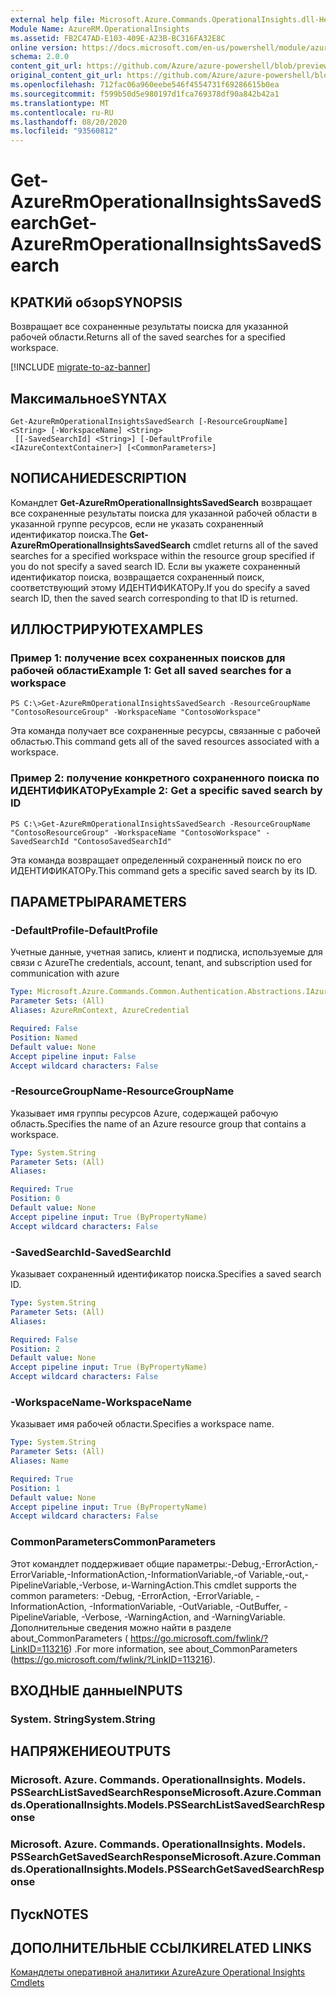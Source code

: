 ```yaml
---
external help file: Microsoft.Azure.Commands.OperationalInsights.dll-Help.xml
Module Name: AzureRM.OperationalInsights
ms.assetid: FB2C47AD-E103-409E-A23B-BC316FA32E8C
online version: https://docs.microsoft.com/en-us/powershell/module/azurerm.operationalinsights/get-azurermoperationalinsightssavedsearch
schema: 2.0.0
content_git_url: https://github.com/Azure/azure-powershell/blob/preview/src/ResourceManager/OperationalInsights/Commands.OperationalInsights/help/Get-AzureRmOperationalInsightsSavedSearch.md
original_content_git_url: https://github.com/Azure/azure-powershell/blob/preview/src/ResourceManager/OperationalInsights/Commands.OperationalInsights/help/Get-AzureRmOperationalInsightsSavedSearch.md
ms.openlocfilehash: 712fac06a960eebe546f4554731f69286615b0ea
ms.sourcegitcommit: f599b50d5e980197d1fca769378df90a842b42a1
ms.translationtype: MT
ms.contentlocale: ru-RU
ms.lasthandoff: 08/20/2020
ms.locfileid: "93560812"
---
```

# <span data-ttu-id="241ad-101">Get-AzureRmOperationalInsightsSavedSearch</span><span class="sxs-lookup"><span data-stu-id="241ad-101">Get-AzureRmOperationalInsightsSavedSearch</span></span>

## <span data-ttu-id="241ad-102">КРАТКИй обзор</span><span class="sxs-lookup"><span data-stu-id="241ad-102">SYNOPSIS</span></span>
<span data-ttu-id="241ad-103">Возвращает все сохраненные результаты поиска для указанной рабочей области.</span><span class="sxs-lookup"><span data-stu-id="241ad-103">Returns all of the saved searches for a specified workspace.</span></span>

[!INCLUDE [migrate-to-az-banner](../../includes/migrate-to-az-banner.md)]

## <span data-ttu-id="241ad-104">Максимальное</span><span class="sxs-lookup"><span data-stu-id="241ad-104">SYNTAX</span></span>

```
Get-AzureRmOperationalInsightsSavedSearch [-ResourceGroupName] <String> [-WorkspaceName] <String>
 [[-SavedSearchId] <String>] [-DefaultProfile <IAzureContextContainer>] [<CommonParameters>]
```

## <span data-ttu-id="241ad-105">NОПИСАНИЕ</span><span class="sxs-lookup"><span data-stu-id="241ad-105">DESCRIPTION</span></span>
<span data-ttu-id="241ad-106">Командлет **Get-AzureRmOperationalInsightsSavedSearch** возвращает все сохраненные результаты поиска для указанной рабочей области в указанной группе ресурсов, если не указать сохраненный идентификатор поиска.</span><span class="sxs-lookup"><span data-stu-id="241ad-106">The **Get-AzureRmOperationalInsightsSavedSearch** cmdlet returns all of the saved searches for a specified workspace within the resource group specified if you do not specify a saved search ID.</span></span>
<span data-ttu-id="241ad-107">Если вы укажете сохраненный идентификатор поиска, возвращается сохраненный поиск, соответствующий этому ИДЕНТИФИКАТОРу.</span><span class="sxs-lookup"><span data-stu-id="241ad-107">If you do specify a saved search ID, then the saved search corresponding to that ID is returned.</span></span>

## <span data-ttu-id="241ad-108">ИЛЛЮСТРИРУЮТ</span><span class="sxs-lookup"><span data-stu-id="241ad-108">EXAMPLES</span></span>

### <span data-ttu-id="241ad-109">Пример 1: получение всех сохраненных поисков для рабочей области</span><span class="sxs-lookup"><span data-stu-id="241ad-109">Example 1: Get all saved searches for a workspace</span></span>
```
PS C:\>Get-AzureRmOperationalInsightsSavedSearch -ResourceGroupName "ContosoResourceGroup" -WorkspaceName "ContosoWorkspace"
```

<span data-ttu-id="241ad-110">Эта команда получает все сохраненные ресурсы, связанные с рабочей областью.</span><span class="sxs-lookup"><span data-stu-id="241ad-110">This command gets all of the saved resources associated with a workspace.</span></span>

### <span data-ttu-id="241ad-111">Пример 2: получение конкретного сохраненного поиска по ИДЕНТИФИКАТОРу</span><span class="sxs-lookup"><span data-stu-id="241ad-111">Example 2: Get a specific saved search by ID</span></span>
```
PS C:\>Get-AzureRmOperationalInsightsSavedSearch -ResourceGroupName "ContosoResourceGroup" -WorkspaceName "ContosoWorkspace" -SavedSearchId "ContosoSavedSearchId"
```

<span data-ttu-id="241ad-112">Эта команда возвращает определенный сохраненный поиск по его ИДЕНТИФИКАТОРу.</span><span class="sxs-lookup"><span data-stu-id="241ad-112">This command gets a specific saved search by its ID.</span></span>

## <span data-ttu-id="241ad-113">ПАРАМЕТРЫ</span><span class="sxs-lookup"><span data-stu-id="241ad-113">PARAMETERS</span></span>

### <span data-ttu-id="241ad-114">-DefaultProfile</span><span class="sxs-lookup"><span data-stu-id="241ad-114">-DefaultProfile</span></span>
<span data-ttu-id="241ad-115">Учетные данные, учетная запись, клиент и подписка, используемые для связи с Azure</span><span class="sxs-lookup"><span data-stu-id="241ad-115">The credentials, account, tenant, and subscription used for communication with azure</span></span>

```yaml
Type: Microsoft.Azure.Commands.Common.Authentication.Abstractions.IAzureContextContainer
Parameter Sets: (All)
Aliases: AzureRmContext, AzureCredential

Required: False
Position: Named
Default value: None
Accept pipeline input: False
Accept wildcard characters: False
```

### <span data-ttu-id="241ad-116">-ResourceGroupName</span><span class="sxs-lookup"><span data-stu-id="241ad-116">-ResourceGroupName</span></span>
<span data-ttu-id="241ad-117">Указывает имя группы ресурсов Azure, содержащей рабочую область.</span><span class="sxs-lookup"><span data-stu-id="241ad-117">Specifies the name of an Azure resource group that contains a workspace.</span></span>

```yaml
Type: System.String
Parameter Sets: (All)
Aliases:

Required: True
Position: 0
Default value: None
Accept pipeline input: True (ByPropertyName)
Accept wildcard characters: False
```

### <span data-ttu-id="241ad-118">-SavedSearchId</span><span class="sxs-lookup"><span data-stu-id="241ad-118">-SavedSearchId</span></span>
<span data-ttu-id="241ad-119">Указывает сохраненный идентификатор поиска.</span><span class="sxs-lookup"><span data-stu-id="241ad-119">Specifies a saved search ID.</span></span>

```yaml
Type: System.String
Parameter Sets: (All)
Aliases:

Required: False
Position: 2
Default value: None
Accept pipeline input: True (ByPropertyName)
Accept wildcard characters: False
```

### <span data-ttu-id="241ad-120">-WorkspaceName</span><span class="sxs-lookup"><span data-stu-id="241ad-120">-WorkspaceName</span></span>
<span data-ttu-id="241ad-121">Указывает имя рабочей области.</span><span class="sxs-lookup"><span data-stu-id="241ad-121">Specifies a workspace name.</span></span>

```yaml
Type: System.String
Parameter Sets: (All)
Aliases: Name

Required: True
Position: 1
Default value: None
Accept pipeline input: True (ByPropertyName)
Accept wildcard characters: False
```

### <span data-ttu-id="241ad-122">CommonParameters</span><span class="sxs-lookup"><span data-stu-id="241ad-122">CommonParameters</span></span>
<span data-ttu-id="241ad-123">Этот командлет поддерживает общие параметры:-Debug,-ErrorAction,-ErrorVariable,-InformationAction,-InformationVariable,-of Variable,-out,-PipelineVariable,-Verbose, и-WarningAction.</span><span class="sxs-lookup"><span data-stu-id="241ad-123">This cmdlet supports the common parameters: -Debug, -ErrorAction, -ErrorVariable, -InformationAction, -InformationVariable, -OutVariable, -OutBuffer, -PipelineVariable, -Verbose, -WarningAction, and -WarningVariable.</span></span> <span data-ttu-id="241ad-124">Дополнительные сведения можно найти в разделе about_CommonParameters ( https://go.microsoft.com/fwlink/?LinkID=113216) .</span><span class="sxs-lookup"><span data-stu-id="241ad-124">For more information, see about_CommonParameters (https://go.microsoft.com/fwlink/?LinkID=113216).</span></span>

## <span data-ttu-id="241ad-125">ВХОДНЫЕ данные</span><span class="sxs-lookup"><span data-stu-id="241ad-125">INPUTS</span></span>

### <span data-ttu-id="241ad-126">System. String</span><span class="sxs-lookup"><span data-stu-id="241ad-126">System.String</span></span>

## <span data-ttu-id="241ad-127">НАПРЯЖЕНИЕ</span><span class="sxs-lookup"><span data-stu-id="241ad-127">OUTPUTS</span></span>

### <span data-ttu-id="241ad-128">Microsoft. Azure. Commands. OperationalInsights. Models. PSSearchListSavedSearchResponse</span><span class="sxs-lookup"><span data-stu-id="241ad-128">Microsoft.Azure.Commands.OperationalInsights.Models.PSSearchListSavedSearchResponse</span></span>

### <span data-ttu-id="241ad-129">Microsoft. Azure. Commands. OperationalInsights. Models. PSSearchGetSavedSearchResponse</span><span class="sxs-lookup"><span data-stu-id="241ad-129">Microsoft.Azure.Commands.OperationalInsights.Models.PSSearchGetSavedSearchResponse</span></span>

## <span data-ttu-id="241ad-130">Пуск</span><span class="sxs-lookup"><span data-stu-id="241ad-130">NOTES</span></span>

## <span data-ttu-id="241ad-131">ДОПОЛНИТЕЛЬНЫЕ ССЫЛКИ</span><span class="sxs-lookup"><span data-stu-id="241ad-131">RELATED LINKS</span></span>

[<span data-ttu-id="241ad-132">Командлеты оперативной аналитики Azure</span><span class="sxs-lookup"><span data-stu-id="241ad-132">Azure Operational Insights Cmdlets</span></span>](./AzureRM.OperationalInsights.md)


